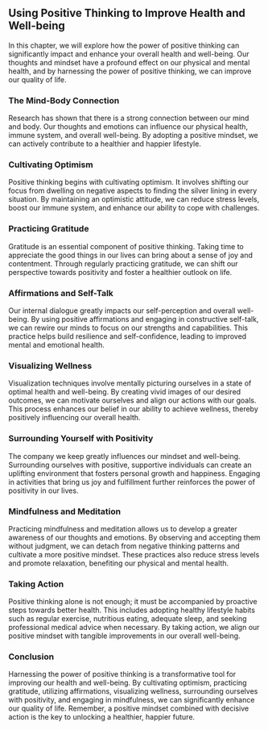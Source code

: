 Using Positive Thinking to Improve Health and Well-being
-------------------------------------------------------------------

In this chapter, we will explore how the power of positive thinking can significantly impact and enhance your overall health and well-being. Our thoughts and mindset have a profound effect on our physical and mental health, and by harnessing the power of positive thinking, we can improve our quality of life.

### The Mind-Body Connection

Research has shown that there is a strong connection between our mind and body. Our thoughts and emotions can influence our physical health, immune system, and overall well-being. By adopting a positive mindset, we can actively contribute to a healthier and happier lifestyle.

### Cultivating Optimism

Positive thinking begins with cultivating optimism. It involves shifting our focus from dwelling on negative aspects to finding the silver lining in every situation. By maintaining an optimistic attitude, we can reduce stress levels, boost our immune system, and enhance our ability to cope with challenges.

### Practicing Gratitude

Gratitude is an essential component of positive thinking. Taking time to appreciate the good things in our lives can bring about a sense of joy and contentment. Through regularly practicing gratitude, we can shift our perspective towards positivity and foster a healthier outlook on life.

### Affirmations and Self-Talk

Our internal dialogue greatly impacts our self-perception and overall well-being. By using positive affirmations and engaging in constructive self-talk, we can rewire our minds to focus on our strengths and capabilities. This practice helps build resilience and self-confidence, leading to improved mental and emotional health.

### Visualizing Wellness

Visualization techniques involve mentally picturing ourselves in a state of optimal health and well-being. By creating vivid images of our desired outcomes, we can motivate ourselves and align our actions with our goals. This process enhances our belief in our ability to achieve wellness, thereby positively influencing our overall health.

### Surrounding Yourself with Positivity

The company we keep greatly influences our mindset and well-being. Surrounding ourselves with positive, supportive individuals can create an uplifting environment that fosters personal growth and happiness. Engaging in activities that bring us joy and fulfillment further reinforces the power of positivity in our lives.

### Mindfulness and Meditation

Practicing mindfulness and meditation allows us to develop a greater awareness of our thoughts and emotions. By observing and accepting them without judgment, we can detach from negative thinking patterns and cultivate a more positive mindset. These practices also reduce stress levels and promote relaxation, benefiting our physical and mental health.

### Taking Action

Positive thinking alone is not enough; it must be accompanied by proactive steps towards better health. This includes adopting healthy lifestyle habits such as regular exercise, nutritious eating, adequate sleep, and seeking professional medical advice when necessary. By taking action, we align our positive mindset with tangible improvements in our overall well-being.

### Conclusion

Harnessing the power of positive thinking is a transformative tool for improving our health and well-being. By cultivating optimism, practicing gratitude, utilizing affirmations, visualizing wellness, surrounding ourselves with positivity, and engaging in mindfulness, we can significantly enhance our quality of life. Remember, a positive mindset combined with decisive action is the key to unlocking a healthier, happier future.
